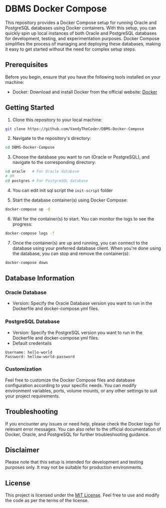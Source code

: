 # DBMS Docker Compose
This repository provides a Docker Compose setup for running Oracle and PostgreSQL databases using Docker containers. With this setup, you can quickly spin up local instances of both Oracle and PostgreSQL databases for development, testing, and experimentation purposes. Docker Compose simplifies the process of managing and deploying these databases, making it easy to get started without the need for complex setup steps.

## Prerequisites
Before you begin, ensure that you have the following tools installed on your machine:

- Docker: Download and install Docker from the official website: [Docker](https://www.docker.com/)

## Getting Started
1. Clone this repository to your local machine:
```sh
git clone https://github.com/VandyTheCoder/DBMS-Docker-Compose
```
2. Navigate to the repository's directory:

```sh
cd DBMS-Docker-Compose
```
3. Choose the database you want to run (Oracle or PostgreSQL), and navigate to the corresponding directory:

```sh
cd oracle   # For Oracle database
# OR
cd postgres # For PostgreSQL database
```
4. You can edit init sql script the `init-script` folder

5. Start the database container(s) using Docker Compose:

```sh
docker-compose up -d
```
6. Wait for the container(s) to start. You can monitor the logs to see the progress:
```sh
docker-compose logs -f
```
7. Once the container(s) are up and running, you can connect to the database using your preferred database client. When you're done using the database, you can stop and remove the container(s):

```sh
docker-compose down
```

## Database Information
### Oracle Database
- Version: Specify the Oracle Database version you want to run in the Dockerfile and docker-compose.yml files.

### PostgreSQL Database
- Version: Specify the PostgreSQL version you want to run in the Dockerfile and docker-compose.yml files.
- Default credentails
```
Username: hello-world
Password: hellow-world-password
```
### Customization
Feel free to customize the Docker Compose files and database configuration according to your specific needs. You can modify environment variables, ports, volume mounts, or any other settings to suit your project requirements.

## Troubleshooting
If you encounter any issues or need help, please check the Docker logs for relevant error messages. You can also refer to the official documentation of Docker, Oracle, and PostgreSQL for further troubleshooting guidance.

## Disclaimer
Please note that this setup is intended for development and testing purposes only. It may not be suitable for production environments.

## License
This project is licensed under the [MIT License](https://github.com/VandyTheCoder/DBMS-Docker-Compose/blob/main/LICENSE). Feel free to use and modify the code as per the terms of the license.
